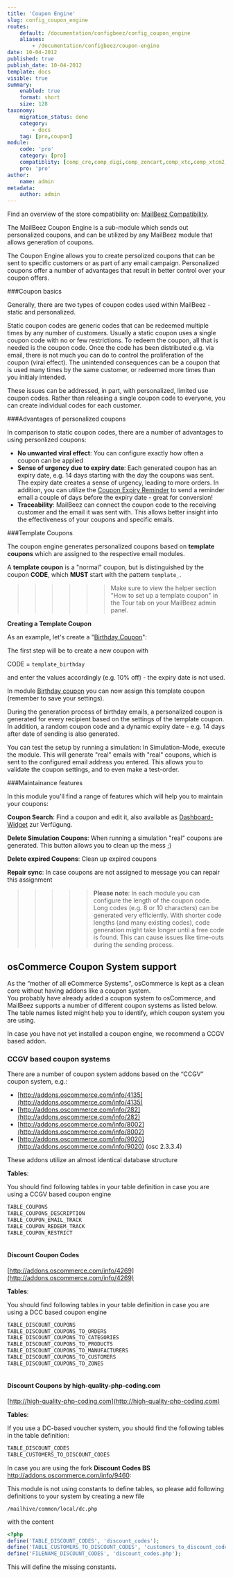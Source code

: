 ```yaml
---
title: 'Coupon Engine'
slug: config_coupon_engine
routes:
    default: /documentation/configbeez/config_coupon_engine
    aliases:
        - /documentation/configbeez/coupon-engine
date: 10-04-2012
published: true
publish_date: 10-04-2012
template: docs
visible: true
summary:
    enabled: true
    format: short
    size: 128
taxonomy:
    migration_status: done
    category:
        - docs
    tag: [pro,coupon]
module:
    code: 'pro'
    category: [pro]
    compatiblity: [comp_cre,comp_digi,comp_zencart,comp_xtc,comp_xtcm2,comp_gambio,comp_saas]   
    pro: 'pro'     
author:
    name: admin
metadata:
    author: admin
---
```


Find an overview of the store compatibility on: [MailBeez Compatibility](/documentation/compatibility/).

The MailBeez Coupon Engine is a sub-module which sends out personalized coupons, and can be utilized by any MailBeez module that allows generation of coupons. 

The Coupon Engine allows you to create persolized coupons that can be sent to specific customers or as part of any email campaign. Personalized coupons offer a number of advantages that result in better control over your coupon offers.

###Coupon basics

Generally, there are two types of coupon codes used within MailBeez - static and personalized. 

Static coupon codes are generic codes that can be redeemed multiple times by any number of customers.  Usually a static coupon uses a single coupon code with no or few restrictions. To redeem the coupon, all that is needed is the coupon code.  Once the code has been distributed e.g. via email, there is not much you can do to control the proliferation of the coupon (viral effect). The unintended consequences can be a coupon that is used many times by the same customer, or redeemed more times than you initialy intended.

These issues can be addressed, in part, with personalized, limited use coupon codes. Rather than releasing a single coupon code to everyone, you can create individual codes for each customer.

###Advantages of personalized coupons

In comparison to static coupon codes, there are a number of advantages to using personlized coupons:

- **No unwanted viral effect**: You can configure exactly how often a coupon can be applied
- **Sense of urgency due to expiry date**: Each generated coupon has an expiry date, e.g. 14 days starting with the day the coupons was sent. The expiry date creates a sense of urgency, leading to more orders. In addition, you can utilize the [Coupon Expiry Reminder](/documentation/mailbeez/coupon_expire) to send a reminder email a couple of days before the expiry date - great for conversion!
- **Traceability**: MailBeez can connect the coupon code to the receiving customer and the email it was sent with. This allows better insight into the effectiveness of your coupons and specific emails.



###Template Coupons

The coupon engine generates personalized coupons based on **template coupons** which are assigned to the respective email modules.
 
A **template coupon** is a "normal" coupon, but is distinguished by the coupon **CODE**, which **MUST** start with the pattern `template_`.

>>>>>>Make sure to view the helper section "How to set up a template coupon" in the Tour tab on your MailBeez admin panel.
 
**Creating a Template Coupon**

As an example, let's create a "[Birthday Coupon](/documentation/mailbeez/coupon_birthday)":

The first step will be to create a new coupon with 

CODE = `template_birthday`

and enter the values accordingly (e.g. 10% off) - the expiry date is not used.

In module [Birthday coupon](/documentation/mailbeez/coupon_birthday) you can now assign this template coupon (remember to save your settings).

During the generation process of birthday emails, a personalized coupon is generated for every recipient based on the settings of the template coupon. In addition, a random coupon code and a dynamic expiry date - e.g. 14 days after date of sending is also generated.

You can test the setup by running a simulation: In Simulation-Mode, execute the module. This will generate "real" emails with "real" coupons, which is sent to the configured email address you entered. This allows you to validate the coupon settings, and to even make a test-order.



###Maintainance features

In this module you'll find a range of features which will help you to maintain your coupons:
 

**Coupon Search**: Find a coupon and edit it, also available as [Dashboard-Widget](/documentation/dashboardbeez/dashboard_coupon_admin) zur Verfügung.

**Delete Simulation Coupons**: When running a simulation "real" coupons are generated. This button allows you to clean up the mess ;)

**Delete expired Coupons**: Clean up expired coupons

**Repair sync**: In case coupons are not assigned to message you can repair this assignment


>>>>>**Please note**: In each module you can configure the length of the coupon code. Long codes (e.g. 8 or 10 characters) can be generated very efficiently. With shorter code lengths (and many existing codes), code generation might take longer until a free code is found. This can cause issues like time-outs during the sending process.

## osCommerce Coupon System support

As the “mother of all eCommerce Systems", osCommerce is kept as a clean core without having addons like a coupon system.  
You probably have already added a coupon system to osCommerce, and MailBeez supports a number of different coupon systems as listed below. The table names listed might help you to identify, which coupon system you are using.

In case you have not yet installed a coupon engine, we recommend a CCGV based addon.

### CCGV based coupon systems

There are a number of coupon system addons based on the “CCGV” coupon system, e.g.:

- [http://addons.oscommerce.com/info/4135](http://addons.oscommerce.com/info/4135)  
- [http://addons.oscommerce.com/info/282](http://addons.oscommerce.com/info/282)  
- [http://addons.oscommerce.com/info/8002](http://addons.oscommerce.com/info/8002)  
- [http://addons.oscommerce.com/info/9020](http://addons.oscommerce.com/info/9020) (osc 2.3.3.4)

These addons utilize an almost identical database structure

**Tables**:

You should find following tables in your table definition in case you are using a CCGV based coupon engine

```bash
TABLE_COUPONS
TABLE_COUPONS_DESCRIPTION
TABLE_COUPON_EMAIL_TRACK
TABLE_COUPON_REDEEM_TRACK
TABLE_COUPON_RESTRICT
 
```

#### Discount Coupon Codes

[http://addons.oscommerce.com/info/4269](http://addons.oscommerce.com/info/4269)

**Tables**:

You should find following tables in your table definition in case you are using a DCC based coupon engine


```bash
TABLE_DISCOUNT_COUPONS
TABLE_DISCOUNT_COUPONS_TO_ORDERS
TABLE_DISCOUNT_COUPONS_TO_CATEGORIES
TABLE_DISCOUNT_COUPONS_TO_PRODUCTS
TABLE_DISCOUNT_COUPONS_TO_MANUFACTURERS
TABLE_DISCOUNT_COUPONS_TO_CUSTOMERS
TABLE_DISCOUNT_COUPONS_TO_ZONES
 
```

#### Discount Coupons by high-quality-php-coding.com

[http://high-quality-php-coding.com](http://high-quality-php-coding.com)



**Tables**:

If you use a DC-based voucher system, you should find the following tables in the table definition:



```bash
TABLE_DISCOUNT_CODES
TABLE_CUSTOMERS_TO_DISCOUNT_CODES

```

In case you are using the fork **Discount Codes BS** 
<http://addons.oscommerce.com/info/9460>:

This module is not using constants to define tables, so please add following definitions to your system by creating a new file

`/mailhive/common/local/dc.php` 

with the content

```php
<?php
define('TABLE_DISCOUNT_CODES', 'discount_codes');
define('TABLE_CUSTOMERS_TO_DISCOUNT_CODES', 'customers_to_discount_codes');
define('FILENAME_DISCOUNT_CODES', 'discount_codes.php');
```
This will define the missing constants.

